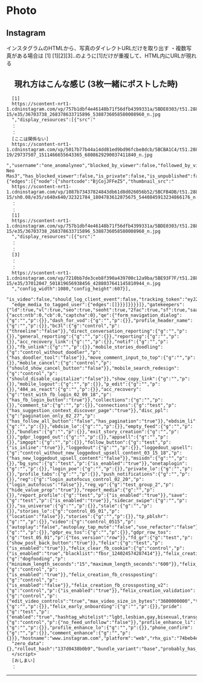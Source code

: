 # Photo
## Instagram
インスタグラムのHTMLから、写真のダイレクトURLだけを取り出す
・複数写真がある場合は [1] [1][2][3]..のように[1]だけが重複して、HTML内にURLが現れる

　現れ方はこんな感じ (3枚一緒にポストした時)
--------------
      [1]
      https://scontent-nrt1-1.cdninstagram.com/vp/757b1dbf4e46148b71f56dfb4399331a/5BDE0303/t51.2885-15/e35/36703738_268378633715896_5388736058580008960_n.jpg
      ","display_resources":[{"src":"
      ：
      ：
      [ここは関係ない]
      https://scontent-nrt1-1.cdninstagram.com/vp/5017b77b44a14dd81ed9bd96fcbe8dcb/5BCBA1C4/t51.2885-19/29737507_1511466655643365_6808629290037411840_n.jpg
      ","username":"one_anomalyneo","blocked_by_viewer":false,"followed_by_viewer":false,"full_name":"Anomaly Neo Mas3","has_blocked_viewer":false,"is_private":false,"is_unpublished":false,"is_verified":false,"requested_by_viewer":false},"is_ad":false,"edge_web_media_to_related_media":{"edges":[{"node":{"shortcode":"BjCojJFFeZ5","thumbnail_src":"
      https://scontent-nrt1-1.cdninstagram.com/vp/1087b73437824843db61d8d026056b52/5BCFB4DB/t51.2885-15/sh0.08/e35/s640x640/32321784_1804783612875675_5440845913234866176_n.jpg
      ：
      ：
      [1]
      https://scontent-nrt1-1.cdninstagram.com/vp/757b1dbf4e46148b71f56dfb4399331a/5BDE0303/t51.2885-15/e35/36703738_268378633715896_5388736058580008960_n.jpg
      ","display_resources":[{"src":"
      ：
      ：
      [3]
      ：
      ：
      https://scontent-nrt1-1.cdninstagram.com/vp/7210bb7de3ceb8f390a439700c12a9ba/5BE93F7F/t51.2885-15/e35/37012047_501819656938456_4288037641145810944_n.jpg
      ","config_width":1080,"config_height":607}],
      "is_video":false,"should_log_client_event":false,"tracking_token":"eyJ2ZXJzaW9uIjo1LCJwYXlsb2FkIjp7ImlzX2FuYWx5dGljc190cmFja2VkIjpmYWxzZSwidXVpZCI6IjczN2M2ZGEzZWQyODQ0NWM4N2ZjYzNmYjg3ZjIyNWY5MTgyMjMxNjUwNzkyMjEyNjM0MiIsInNlcnZlcl90b2tlbiI6IjE1MzE0NTcxMTkyMTh8MTgyMjMxNjUwNzkyMjEyNjM0MnwxNjI3MzIxMDk2fGFlYjc3ODNmMzJlYWJlZmJjODUyYzQyYjRmN2ViNjY0ZDU0OTdhMWJhMjIzMDRhNzE0NDdjNjBkZWQxZjlhOWIifSwic2lnbmF0dXJlIjoiIn0=",
      "edge_media_to_tagged_user":{"edges":[]}}}]}}}}]},"gatekeepers":{"ld":true,"vl":true,"seo":true,"seoht":true,"2fac":true,"sf":true,"saa":true},"knobs":{"acct:ntb":0,"cb":0,"captcha":0},"qe":{"form_navigation_dialog":{"g":"","p":{}},"dash_for_vod":{"g":"","p":{}},"profile_header_name":{"g":"","p":{}},"bc3l":{"g":"control","p":{"threeline":"false"}},"direct_conversation_reporting":{"g":"","p":{}},"general_reporting":{"g":"","p":{}},"reporting":{"g":"","p":{}},"acc_recovery_link":{"g":"","p":{}},"notif":{"g":"","p":{}},"fb_unlink":{"g":"","p":{}},"mobile_stories_doodling":{"g":"control_without_doodler","p":{"has_doodler_tool":"false"}},"move_comment_input_to_top":{"g":"","p":{}},"mobile_cancel":{"g":"control","p":{"should_show_cancel_button":"false"}},"mobile_search_redesign":{"g":"control","p":{"should_disable_capitalize":"false"}},"show_copy_link":{"g":"","p":{}},"mobile_logout":{"g":"","p":{}},"p_edit":{"g":"","p":{}},"404_as_react":{"g":"","p":{}},"acc_recovery":{"g":"test_with_fb_login_02_09_18","p":{"has_fb_login_button":"true"}},"collections":{"g":"","p":{}},"comment_ta":{"g":"","p":{}},"connections":{"g":"test","p":{"has_suggestion_context_discover_page":"true"}},"disc_ppl":{"g":"pagination_only_02_27","p":{"has_follow_all_button":"false","has_pagination":"true"}},"ebdsim_li":{"g":"","p":{}},"ebdsim_lo":{"g":"","p":{}},"empty_feed":{"g":"","p":{}},"bundles":{"g":"","p":{}},"exit_story_creation":{"g":"","p":{}},"gdpr_logged_out":{"g":"","p":{}},"appsell":{"g":"","p":{}},"imgopt":{"g":"","p":{}},"follow_button":{"g":"test","p":{"is_inline":"true"}},"loggedout":{"g":"","p":{}},"loggedout_upsell":{"g":"control_without_new_loggedout_upsell_content_03_15_18","p":{"has_new_loggedout_upsell_content":"false"}},"msisdn":{"g":"","p":{}},"bg_sync":{"g":"test","p":{"is_enabled":"true"}},"onetaplogin":{"g":"","p":{}},"login_poe":{"g":"","p":{}},"private_lo":{"g":"","p":{}},"profile_tabs":{"g":"","p":{}},"push_notifications":{"g":"","p":{}},"reg":{"g":"login_autofocus_control_02_20","p":{"login_autofocus":"false"}},"reg_vp":{"g":"test_group_2","p":{"hide_value_prop":"true"}},"report_media":{"g":"","p":{}},"report_profile":{"g":"test","p":{"is_enabled":"true"}},"save":{"g":"test","p":{"is_enabled":"true"}},"sidecar_swipe":{"g":"","p":{}},"su_universe":{"g":"","p":{}},"stale":{"g":"","p":{}},"stories_lo":{"g":"control_05_01","p":{"location":"false"}},"stories":{"g":"","p":{}},"tp_pblshr":{"g":"","p":{}},"video":{"g":"control_0515","p":{"autoplay":"false","autoplay_tap_mute":"false","use_refactor":"false"}},"gdpr_settings":{"g":"","p":{}},"gdpr_eu_tos":{"g":"","p":{}},"gdpr_row_tos":{"g":"test_05_01","p":{"tos_version":"row"}},"fd_gr":{"g":"test","p":{"show_post_back_button":"true"}},"felix":{"g":"test","p":{"is_enabled":"true"}},"felix_clear_fb_cookie":{"g":"control","p":{"is_enabled":"true","blacklist":"fbsr_124024574287414"}},"felix_creation_duration_limits":{"g":"dogfooding","p":{"minimum_length_seconds":"15","maximum_length_seconds":"600"}},"felix_creation_enabled":{"g":"control","p":{"is_enabled":"true"}},"felix_creation_fb_crossposting":{"g":"control","p":{"is_enabled":"false"}},"felix_creation_fb_crossposting_v2":{"g":"control","p":{"is_enabled":"true"}},"felix_creation_validation":{"g":"control","p":{"edit_video_controls":"true","max_video_size_in_bytes":"3600000000","title_maximum_length":"75","description_maximum_length":"2200","valid_cover_mime_types":"image/jpeg,image/png","valid_video_mime_types":"video/mp4,video/quicktime","valid_video_extensions":"mp4,mov"}},"felix_creation_video_upload":{"g":"","p":{}},"felix_early_onboarding":{"g":"","p":{}},"pride":{"g":"test","p":{"enabled":"true","hashtag_whitelist":"lgbt,lesbian,gay,bisexual,transgender,trans,queer,lgbtq,girlslikeus,girlswholikegirls,instagay,pride,gaypride,loveislove,pansexual,lovewins,transequalitynow,lesbiansofinstagram,asexual,nonbinary,lgbtpride,lgbta,lgbti,queerfashion,queers,queerpride,queerlife,marriageequality,pride2018,genderqueer,bi,genderfluid,lgbtqqia,comingout,intersex,transman,transwoman,twospirit,transvisibility,queerart,dragqueen,dragking,dragartist,twomoms,twodads,lesbianmoms,gaydads,gendernonconforming"}},"unfollow_confirm":{"g":"control","p":{"no_feed_unfollow":"false"}},"profile_enhance_li":{"g":"","p":{}},"profile_enhance_lo":{"g":"","p":{}},"phone_confirm":{"g":"","p":{}},"comment_enhance":{"g":"","p":{}}},"hostname":"www.instagram.com","platform":"web","rhx_gis":"74beb4e1f49a014eb8e80cdf95e53cd4","nonce":"MXqJ1nSNiMmRzAl4ISDFew==",
      "zero_data":{},"rollout_hash":"137d0438b0b9","bundle_variant":"base","probably_has_app":false,"show_app_install":true};
      </script>
      [おしまい]
      ：
--------------
